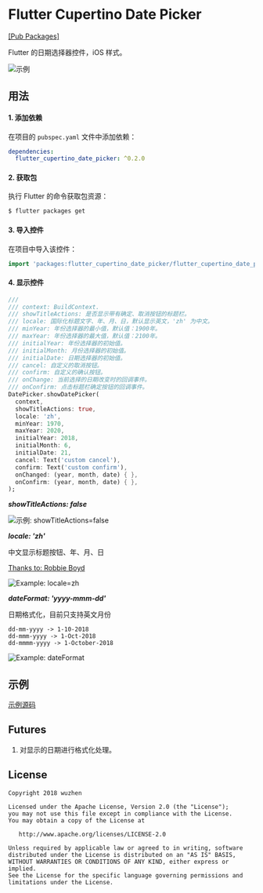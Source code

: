 # Flutter Cupertino Date Picker

[[Pub Packages]](https://pub.dartlang.org/packages/flutter_cupertino_date_picker)

Flutter 的日期选择器控件，iOS 样式。

![示例][1]

## 用法

#### 1\. 添加依赖

在项目的 `pubspec.yaml` 文件中添加依赖：

```yaml
dependencies:
  flutter_cupertino_date_picker: ^0.2.0
```

#### 2\. 获取包

执行 Flutter 的命令获取包资源：

```bash
$ flutter packages get
```

#### 3\. 导入控件

在项目中导入该控件：

```dart
import 'packages:flutter_cupertino_date_picker/flutter_cupertino_date_picker.dart';
```

#### 4\. 显示控件

```dart
///
/// context: BuildContext.
/// showTitleActions: 是否显示带有确定、取消按钮的标题栏。
/// locale: 国际化标题文字、年、月、日，默认显示英文，'zh' 为中文。
/// minYear: 年份选择器的最小值，默认值：1900年。
/// maxYear: 年份选择器的最大值，默认值：2100年。
/// initialYear: 年份选择器的初始值。
/// initialMonth: 月份选择器的初始值。
/// initialDate: 日期选择器的初始值。
/// cancel: 自定义的取消按钮。
/// confirm: 自定义的确认按钮。
/// onChange: 当前选择的日期改变时的回调事件。
/// onConfirm: 点击标题栏确定按钮的回调事件。
DatePicker.showDatePicker(
  context,
  showTitleActions: true,
  locale: 'zh',
  minYear: 1970,
  maxYear: 2020,
  initialYear: 2018,
  initialMonth: 6,
  initialDate: 21,
  cancel: Text('custom cancel'),
  confirm: Text('custom confirm'),
  onChanged: (year, month, date) { },
  onConfirm: (year, month, date) { },
);
```

***showTitleActions: false***

![示例: showTitleActions=false][2]

***locale: 'zh'***

中文显示标题按钮、年、月、日

[Thanks to: Robbie Boyd](https://github.com/vagrantrobbie)

![Example: locale=zh][3]

***dateFormat: 'yyyy-mmm-dd'***

日期格式化，目前只支持英文月份

```
dd-mm-yyyy -> 1-10-2018
dd-mmm-yyyy -> 1-Oct-2018
dd-mmmm-yyyy -> 1-October-2018
```

![Example: dateFormat][4]

## 示例

[示例源码](https://github.com/wuzhendev/flutter-cupertino-date-picker/tree/master/example)

## Futures

1. 对显示的日期进行格式化处理。

## License

```
Copyright 2018 wuzhen

Licensed under the Apache License, Version 2.0 (the "License");
you may not use this file except in compliance with the License.
You may obtain a copy of the License at

   http://www.apache.org/licenses/LICENSE-2.0

Unless required by applicable law or agreed to in writing, software
distributed under the License is distributed on an "AS IS" BASIS,
WITHOUT WARRANTIES OR CONDITIONS OF ANY KIND, either express or implied.
See the License for the specific language governing permissions and
limitations under the License.
```

[1]:https://openproject.oss-cn-beijing.aliyuncs.com/images/flutter/flutter_date_picker_4.png?x-oss-process=style/image_scale1
[2]:https://openproject.oss-cn-beijing.aliyuncs.com/images/flutter/flutter_date_picker_5.png?x-oss-process=style/image_scale1
[3]:https://openproject.oss-cn-beijing.aliyuncs.com/images/flutter/flutter_date_picker_6.png?x-oss-process=style/image_scale1
[4]:https://openproject.oss-cn-beijing.aliyuncs.com/images/flutter/flutter_date_picker_7.png?x-oss-process=style/image_scale1
